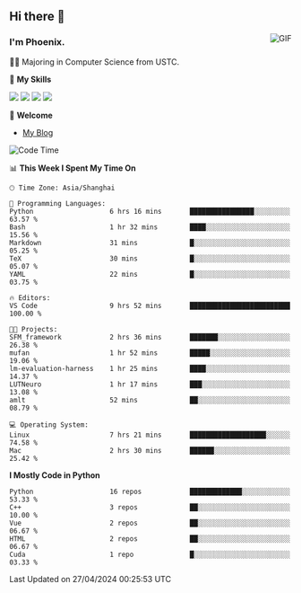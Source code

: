 ## Hi there 👋
<img align="right" alt="GIF" src="https://raw.githubusercontent.com/JoeyBling/JoeyBling/master/pic/pusheencode.gif" />

### I'm Phoenix.

👨‍🎓 Majoring in Computer Science from USTC.

🌟 **My Skills**

![](https://img.shields.io/badge/-Python-3e74a2?style=flat-square&logo=Python&logoColor=fff)
![](https://img.shields.io/badge/-C++-9f62a5?style=flat&logo=cplusplus&logoColor=white)
![](https://img.shields.io/badge/-Linux-185886?style=flat-square&logo=Linux&logoColor=fff)
![](https://img.shields.io/badge/-Rust-ff4136?style=flat-square&logo=Rust&logoColor=fff)

💬 **Welcome**

- [My Blog](https://ysy-phoenix.github.io/)

<!--START_SECTION:waka-->
![Code Time](http://img.shields.io/badge/Code%20Time-711%20hrs%2046%20mins-blue)

📊 **This Week I Spent My Time On** 

```text
🕑︎ Time Zone: Asia/Shanghai

💬 Programming Languages: 
Python                   6 hrs 16 mins       ████████████████░░░░░░░░░   63.57 % 
Bash                     1 hr 32 mins        ████░░░░░░░░░░░░░░░░░░░░░   15.56 % 
Markdown                 31 mins             █░░░░░░░░░░░░░░░░░░░░░░░░   05.25 % 
TeX                      30 mins             █░░░░░░░░░░░░░░░░░░░░░░░░   05.07 % 
YAML                     22 mins             █░░░░░░░░░░░░░░░░░░░░░░░░   03.75 % 

🔥 Editors: 
VS Code                  9 hrs 52 mins       █████████████████████████   100.00 % 

🐱‍💻 Projects: 
SFM_framework            2 hrs 36 mins       ███████░░░░░░░░░░░░░░░░░░   26.38 % 
mufan                    1 hr 52 mins        █████░░░░░░░░░░░░░░░░░░░░   19.06 % 
lm-evaluation-harness    1 hr 25 mins        ████░░░░░░░░░░░░░░░░░░░░░   14.37 % 
LUTNeuro                 1 hr 17 mins        ███░░░░░░░░░░░░░░░░░░░░░░   13.08 % 
amlt                     52 mins             ██░░░░░░░░░░░░░░░░░░░░░░░   08.79 % 

💻 Operating System: 
Linux                    7 hrs 21 mins       ███████████████████░░░░░░   74.58 % 
Mac                      2 hrs 30 mins       ██████░░░░░░░░░░░░░░░░░░░   25.42 % 
```

**I Mostly Code in Python** 

```text
Python                   16 repos            █████████████░░░░░░░░░░░░   53.33 % 
C++                      3 repos             ██░░░░░░░░░░░░░░░░░░░░░░░   10.00 % 
Vue                      2 repos             ██░░░░░░░░░░░░░░░░░░░░░░░   06.67 % 
HTML                     2 repos             ██░░░░░░░░░░░░░░░░░░░░░░░   06.67 % 
Cuda                     1 repo              █░░░░░░░░░░░░░░░░░░░░░░░░   03.33 % 
```




 Last Updated on 27/04/2024 00:25:53 UTC
<!--END_SECTION:waka-->

<!--
**ysy-phoenix/ysy-phoenix** is a ✨ _special_ ✨ repository because its `README.md` (this file) appears on your GitHub profile.

Here are some ideas to get you started:

- 🔭 I’m currently working on ...
- 🌱 I’m currently learning ...
- 👯 I’m looking to collaborate on ...
- 🤔 I’m looking for help with ...
- 💬 Ask me about ...
- 📫 How to reach me: ...
- 😄 Pronouns: ...
- ⚡ Fun fact: ...
-->
